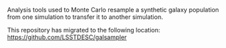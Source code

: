 Analysis tools used to Monte Carlo resample a synthetic galaxy population from one simulation to transfer it to another simulation.

This repository has migrated to the following location: https://github.com/LSSTDESC/galsampler
